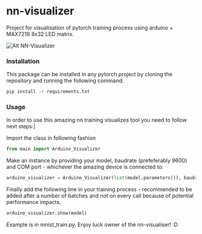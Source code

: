 # nn-visualizer
Project for visualisation of pytorch training process using arduino + MAX7219 8x32 LED  matrix.

![Alt NN-Visualizer](imgs/gaf.gif)
### Installation

This package can be installed in any pytorch project by cloning the repository and running the following command:
```bash
pip install -r requirements.txt
```

### Usage

In order to use this amazing nn training visualizes tool you need to follow next steps:|

Import the class in following fashion
```python
from main import Arduino_Visualizer
```
Make an instance by providing your model, baudrate (prefeferably 9600) and COM port - whichever the amazing device is connected to:

```python
arduino_visualizer = Arduino_Visualizer(list(model.parameters()), baudrate=9600, port='COM3')
```
Finally add the following line in your training process - recommended to be added after a number of batches and not on every call because of potential performance impacts.

```python
arduino_visualizer.show(model)
```

Example is in mnist_train.py. Enjoy luck owner of the nn-visualiser! :D



